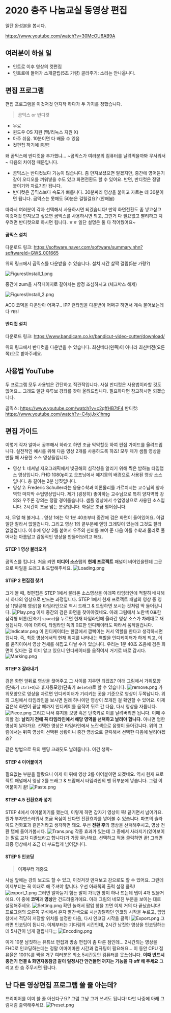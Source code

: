 # 2020 충주 나눔교실 동영상 편집

일단 완성본을 봅시다.

<https://www.youtube.com/watch?v=30McOU6AB9A>

## 여러분이 하실 일

* 인트로 이후 영상의 컷편집
* 인트로에 들어가 소개클립(5초 가량) 골라주기: 소리는 안나옵니다.

## 편집 프로그램

편집 프로그램을 이것저것 만지작 하다가 두 가지를 정했습니다.

> 곰믹스 or 반디컷

* 무료
* 윈도우 OS 지원 (맥/리눅스 지원 X)
* 아주 쉬움. 10분이면 다 배울 수 있음
* 컷편집 하기에 충분!

왜 곰믹스에 반디컷을 추가했냐... ~곰믹스가 여러분의 컴퓨터를 날려먹을까봐 무서워서~ 다음의 차이점 때문입니다.

* 곰믹스는 반디컷보다 기능이 많습니다. 좀 만져보셨으면 알겠지만, 중간에 영어듣기같이 오디오를 끼워넣을 수도 있고 화면전환도 할 수 있어요. 반면, 반디컷은 정말 붙이기와 자르기만 됩니다.
* 반디컷은 곰믹스보다 속도가 빠릅니다. 30분짜리 영상을 붙이고 자르는 데 30분이면 됩니다. 곰믹스는 못해도 50분은 걸릴걸요? (안해봄)

따라서 여러분이 각자 선택해서 사용하시면 되겠습니다! 만약 화면전환도 좀 넣고싶고 이것저것 만져보고 싶으면 곰믹스를 사용하시면 되고, 그딴거 다 필요없고 빨리하고 치우려면 반디컷으로 하시면 됩니다. ㅎㅎ 일단 설명은 둘 다 적어뒀어요~

#### 곰믹스 설치

다운로드 링크: <https://software.naver.com/software/summary.nhn?softwareId=GWS_001665>

위의 링크에서 곰믹스를 다운받을 수 있습니다. 설치 시간 살짝 걸림(5분 가량?)

![Figures\Install_1.png](Figures\Install_1.png)

중간에 zum을 시작페이지로 갈아치는 함정 조심하시고 (체크박스 해제)

![Figures\Install_2.png](Figures\Install_2.png)

ACC 코덱을 다운받아 어쩌구.. IPP 런타임을 다운받아 어쩌구 하면서 계속 물어보는데 다 `YES`!

#### 반디컷 설치

다운로드 링크: <https://www.bandicam.co.kr/bandicut-video-cutter/download/>

위의 링크에서 반디컷을 다운받을 수 있습니다. 최신베타(왼쪽)이 아니라 최신버전(오른쪽)으로 받아주세요. 

## 사용법 YouTube

두 프로그램 모두 사용법은 간단하고 직관적입니다. 사실 반디컷은 사용법이라할 것도 없어요... 그래도 일단 유튜브 강좌를 찾아 올려드립니다. 필요하다면 참고하시면 되겠습니다.

곰믹스: <https://www.youtube.com/watch?v=c2qffHB7tF4>
반디컷: <https://www.youtube.com/watch?v=C4yjJxk1hmg>

## 편집 가이드

이렇게 각자 알아서 공부해서 하라고 하면 조금 막막할듯 하여 편집 가이드를 올려드립니다. 실전적인 예시를 위해 다음 영상 2개를 사용하도록 하죠! 모두 제가 샘플 영상을 만들 때 사용한 소스 영상들입니다.

* 영상 1: 네셔널 지오그래픽에서 빛공해의 심각성을 알리기 위해 찍은 밤하늘 타입랩스 영상입니다. FHD 1080p이고 오프닝에서 예지몽의 배경으로 사용된 영상 소스입니다. 총 길이는 2분 남짓입니다.
* 영상 2: Frederic Schuller라는 응용수학과 이론물리를 가르치시는 교수님의 양자역학 마지막 수업영상입니다. 제가 (굉장히) 좋아하는 교수님으로 특히 양자역학 강의와 우주론 강의는 정말 경이롭습니다. 샘플 영상에서 수업영상으로 사용된 소스입니다. 2시간이 조금 넘는 분량입니다. 화질은 조금 떨어집니다.

자, 무얼 해 볼거냐... 영상 1에는 약 1분 40초부터 중간에 검은 화면이 들어있어요. 이걸 일단 잘라서 없앨겁니다. 그리고 영상 1의 끝부분에 엔딩 크레딧이 있는데 그것도 잘라 없앨겁니다. 이후에 영상 2를 붙여서 우주의 신비를 보여 준 다음 이를 수학과 물리로 풀어내는 아름답고 감동적인 영상을 만들어보려고 해요.

#### STEP 1 영상 불러오기

곰믹스를 킵니다. 처음 켜먼 **미디어 소스**탭의 **현재 프로젝트** 패널이 비어있을텐데 그곳으로 파일을 드래그 & 드랍해주세요.
![Loading.png](Loading.png)

#### STEP 2 편집점 찾기

크게 볼 때, 컷편집은 STEP 1에서 불러온 소스영상을 아래쪽 타임라인에 적절히 배치해서 하나의 영상으로 만드는 과정입니다. STEP 1에서 현재 프로젝트 패널의 영상 중 영상 1(빛공해 영상)을 타임라인으로 역시 드래그 & 드랍하면 보시는 것처럼 딱 들어갑니다.
![Play.png](Play.png)
이제 중간의 검은 화면을 찾아야겠네요. 아래 그림에서 노란색 0표한 삼각형 버튼(단축기 `space`)을 누르면 현재 타임라인에 올라간 영상 소스가 차례대로 재생됩니다. 이에 더하여, 타임라인 쪽의 0표한 인디케이터도 따라서 움직일겁니다.
![Indicator.png](Indicator.png)
이 인디케이터는 한글에서 깜빡이는 커서 역할을 한다고 생각하시면 됩니다. 즉, 최종 영상에서의 현재 위치를 나타내는 역할을 인디케이터가 하게 되고, 이를 움직이여서 영상 전체를 헤집고 다닐 수가 있습니다. 우리는 1분 40초 즈음에 검은 화면이 있다는 걸 이미 알고 있으니 인디케이터를 움직여서 거기로 바로 갑시다.
![Marking.png](Marking.png)

#### STEP 3 잘라내기

검은 화면 앞뒤로 영상을 끊어주고 그 사이를 지우면 되겠죠? 아래 그림에서 가위모양(단축기 `ctrl+X`)과 휴지통모양(단축키 `delete`)로 할 수 있습니다.
![remove.png](remove.png)
가위모양으로 영상을 자르면 인디케이터가 기리키는 곳을 기준으로 영상이 두쪽납니다. 위의 그림에서 타임라인을 보시면 원래 하나이던 영상이 쪼개진 걸 확인할 수 있어요. 이제 검은색 화면이 끝날 때까지 인디케이를 움직여 뒤로 간 다음, 다시 영상을 자릅니다.
![Piece.png](Piece.png)
그리고 나서 휴지통 모양  혹은 단축키로 이를 날려버리면 됩니다.
이때 주의할 점: **날리기 전에 꼭 타임라인에서 해당 영역을 선택하고 날려야 합니다.** 아니면 엄한 영상이 날아가요. 선택한 영상은 타임라인에서 노란색으로 음영이 들어갑니다. 위의 그림에서는 뒤쪽 영상이 선택된 상황이니 중간 영상으로 클릭해서 선택한 다음에 날려야겠죠?

같은 방법으로 뒤의 엔딩 크래딧도 날려줍니다. 이건 생략~

#### STEP 4 이어붙이기

필요없는 부분을 잘랐으니 이제 이 뒤에 영상 2를 이어붙이면 되겠네요. 역시 현재 프로젝트 패널에서 영상 2를 드래그 & 드랍해서 타임라인의 맨 뒤부분에 넣습니다. 그럼 이어붙이기 끝!
![Paste.png](Paste.png)


#### STEP 4.5 전환효과 넣기

STEP 4에서 이어붙이기를 했는데, 이렇게 하면 갑자기 영상이 뚝! 끝기면서 넘어가요. 뭔가 부자연스러워서 조금 욕심이 난다면 전환효과를 넣어볼 수 있습니다. 파포의 슬라이드 전화효과 같은거라고 생각하면 돼요. 우선 **전환 후**의 영상을 선택해주시고, 영상 전환 탭에 들어가봅시다.
![Trans.png](Trans.png)
각종 효과가 있는데 그 중에서 사라지기(있어보이는 말로 교차 디졸브라고 합니다)가 가장 무난해요. 선택하고 적용 클릭하면 끝! 그러면 최종 영상에서 조금 더 부드럽게 넘어갑니다. 

#### STEP 5 인코딩

> **이제부터 개중요**

사실 앞에는 강의 보고도 할 수 있고, 이것저것 만져보고 감으로도 할 수 있어요. 그런데 이제부터는 꼭 이대로 해 주셔야 합니다. 우선 아래쪽의 출력 설정 클릭!
![export_1.png](export_1.png)
그러면 알아듣기 힘든 말이 가득한 창이 하나 뜨는데 탭이 4개 있을거에요. 이 중에 **코덱**과 **영상**만 건드려줄거에요. 아래 그림의 네모친 부분을 보이는 대로 설정해주세요.
![Setting.png](Setting.png)
확인 눌러서 팝업 창을 끄면 이제 거의 다 끝났습니다! 프로그램의 오른쪽 구석에서 혼자 빨간색으로 시선강탈하던 인코딩 시작을 누르고, 팝업 창에서 적당히 저장할 위치를 설정한 다음, 다시 인코딩 시작을 클릭!
![Export.png](Export.png)
그러면 인코딩이 됩니다. 이제부터는 기다림의 시간인데, 2시간 남짓한 영상을 인코딩하는데 5시간이 넘게 걸립니다;;; 
![Encoding.png](Encoding.png)

이게 10분 남짓하는 유튜브 편집과 방송 편집이 좀 다른 점인데... 2시간되는 영상을 FHD로 인코딩하는데는 정말 어마어마한 시간과 컴퓨팅이 필요해요... 이 동안 CPU 점유율은 100%를 찍을 거구 여러분은 최소 5시간동안 컴퓨터를 못쓰십니다. **이때 반드시 충전기 연결 & 화면자동잠금 같이 일정시간 안건들면 꺼지는 기능을 다 off 해 주세요** 그리고 한 숨 주무시면 됩니다.

## 난 다른 영상편집 프로그램 쓸 줄 아는데?

프리미어를 이미 쓸 줄 아신다구요? 그럼 그냥 그거 쓰셔도 됩니다! 다만 나중에 아래 그림처럼 출력해주세요.
![Preset.png](Preset.png)